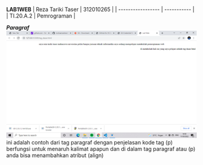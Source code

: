 **LAB1WEB**
| Reza Tariki Taser | 312010265   |
| ----------------- | ----------- |
| TI.20.A.2         | Pemrograman |

***Paragraf***
![menambahkan_paragraf](img/paragraf.png)
ini adalah contoh dari tag paragraf dengan penjelasan kode tag (p) berfungsi untuk menaruh kalimat apapun dan di dalam tag paragraf atau (p) anda bisa menambahkan atribut (align)
